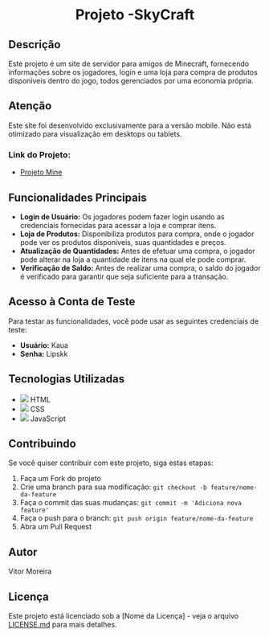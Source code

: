 <h1 align="center">
  Projeto -SkyCraft
</h1>

## Descrição

Este projeto é um site de servidor para amigos de Minecraft, fornecendo informações sobre os jogadores, login e uma loja para compra de produtos disponíveis dentro do jogo, todos gerenciados por uma economia própria.

## Atenção
Este site foi desenvolvido exclusivamente para a versão mobile. Não está otimizado para visualização em desktops ou tablets.

### Link do Projeto:

- [Projeto Mine](https://github.com/DEVitor0/Projeto-mine)

## Funcionalidades Principais

- **Login de Usuário:** Os jogadores podem fazer login usando as credenciais fornecidas para acessar a loja e comprar itens.
- **Loja de Produtos:** Disponibiliza produtos para compra, onde o jogador pode ver os produtos disponíveis, suas quantidades e preços.
- **Atualização de Quantidades:** Antes de efetuar uma compra, o jogador pode alterar na loja a quantidade de itens na qual ele pode comprar.
- **Verificação de Saldo:** Antes de realizar uma compra, o saldo do jogador é verificado para garantir que seja suficiente para a transação.

## Acesso à Conta de Teste
Para testar as funcionalidades, você pode usar as seguintes credenciais de teste:
- **Usuário:** Kaua
- **Senha:** Lipskk

## Tecnologias Utilizadas
- <img src="https://img.icons8.com/color/48/000000/html-5.png"/> HTML
- <img src="https://img.icons8.com/color/48/000000/css3.png"/> CSS
- <img src="https://img.icons8.com/color/48/000000/javascript.png"/> JavaScript

## Contribuindo

Se você quiser contribuir com este projeto, siga estas etapas:
1. Faça um Fork do projeto
2. Crie uma branch para sua modificação: `git checkout -b feature/nome-da-feature`
3. Faça o commit das suas mudanças: `git commit -m 'Adiciona nova feature'`
4. Faça o push para o branch: `git push origin feature/nome-da-feature`
5. Abra um Pull Request

## Autor

Vitor Moreira

## Licença

Este projeto está licenciado sob a [Nome da Licença] - veja o arquivo [LICENSE.md](LICENSE.md) para mais detalhes.
